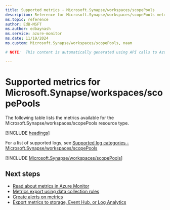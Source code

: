 ```yaml
---
title: Supported metrics - Microsoft.Synapse/workspaces/scopePools
description: Reference for Microsoft.Synapse/workspaces/scopePools metrics in Azure Monitor.
ms.topic: reference
author: EdB-MSFT
ms.author: edbaynash
ms.service: azure-monitor
ms.date: 11/19/2024
ms.custom: Microsoft.Synapse/workspaces/scopePools, naam

# NOTE:  This content is automatically generated using API calls to Azure. Any edits made on these files will be overwritten in the next run of the script. 

---
```


  
# Supported metrics for Microsoft.Synapse/workspaces/scopePools
  
The following table lists the metrics available for the Microsoft.Synapse/workspaces/scopePools resource type.  
  
  
[!INCLUDE [headings](~/reusable-content/ce-skilling/azure/includes/azure-monitor/reference/metrics/metrics-headings.md)]  
  
  
  
For a list of supported logs, see [Supported log categories - Microsoft.Synapse/workspaces/scopePools](../supported-logs/microsoft-synapse-workspaces-scopepools-logs.md)  
  
 

[!INCLUDE [Microsoft.Synapse/workspaces/scopePools](~/reusable-content/ce-skilling/azure/includes/azure-monitor/reference/metrics/microsoft-synapse-workspaces-scopepools-metrics-include.md)]  



## Next steps

- [Read about metrics in Azure Monitor](/azure/azure-monitor/data-platform)
- [Metrics export using data collection rules](/azure/azure-monitor/essentials/data-collection-metrics)
- [Create alerts on metrics](/azure/azure-monitor/alerts/alerts-overview)
- [Export metrics to storage, Event Hub, or Log Analytics](/azure/azure-monitor/essentials/platform-logs-overview)
